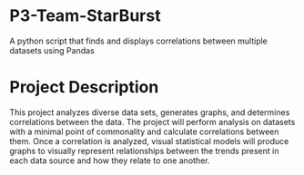 # P3-Team-StarBurst
A python script that finds and displays correlations between multiple datasets using Pandas

# Project Description

This project analyzes diverse data sets, generates graphs, and determines correlations between the data. The project will perform analysis on datasets with a minimal point of commonality and calculate correlations between them. Once a correlation is analyzed, visual statistical models will produce graphs to visually represent relationships between the trends present in each data source and how they  relate to one another.